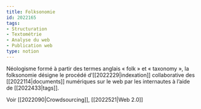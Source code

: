 ```yaml
---
title: Folksonomie
id: 2022165
tags:
- Structuration
- Textométrie
- Analyse du web
- Publication web
type: notion
---
```


Néologisme formé à partir des termes anglais « folk » et « taxonomy », la folksonomie désigne le procédé d’[[2022229|indexation]] collaborative des [[2022114|documents]] numériques sur le web par les internautes à l’aide de [[2022433|tags]]. 

Voir [[2022090|Crowdsourcing]], [[2022521|Web 2.0]]

